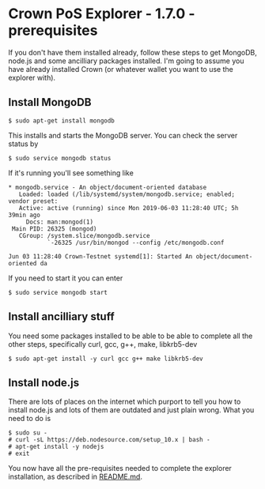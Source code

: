 Crown PoS Explorer - 1.7.0 - prerequisites
==========================================

If you don't have them installed already, follow these steps to get MongoDB,
node.js and some ancilliary packages installed.
I'm going to assume you have already installed Crown
(or whatever wallet you want to use the explorer with).

## Install MongoDB

    $ sudo apt-get install mongodb

This installs and starts the MongoDB server. You can check the server status
by

    $ sudo service mongodb status

If it's running you'll see something like
```
* mongodb.service - An object/document-oriented database
   Loaded: loaded (/lib/systemd/system/mongodb.service; enabled; vendor preset: 
   Active: active (running) since Mon 2019-06-03 11:28:40 UTC; 5h 39min ago
     Docs: man:mongod(1)
 Main PID: 26325 (mongod)
   CGroup: /system.slice/mongodb.service
           `-26325 /usr/bin/mongod --config /etc/mongodb.conf

Jun 03 11:28:40 Crown-Testnet systemd[1]: Started An object/document-oriented da
```
If you need to start it you can enter

    $ sudo service mongodb start

## Install ancilliary stuff

You need some packages installed to be able to be able to complete all the
other steps, specifically curl, gcc, g++, make, libkrb5-dev

    $ sudo apt-get install -y curl gcc g++ make libkrb5-dev

## Install node.js

There are lots of places on the internet which purport to tell you how to 
install node.js and lots of them are outdated and just plain wrong.
What you need to do is

    $ sudo su -
    # curl -sL https://deb.nodesource.com/setup_10.x | bash -
    # apt-get install -y nodejs
    # exit


You now have all the pre-requisites needed to complete the explorer
installation, as described in 
[README.md](https://github.com/walkjivefly/explorer/blob/master/README.md).
